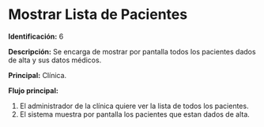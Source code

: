 # Mostrar Lista de Pacientes

**Identificación:** 6 

**Descripción:** Se encarga de mostrar por pantalla todos los pacientes dados de alta y sus datos médicos.

**Principal:** Clínica.

**Flujo principal:**

1. El administrador de la clínica quiere ver la lista de todos los pacientes.
2. El sistema muestra por pantalla los pacientes que estan dados de alta.
